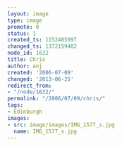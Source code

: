 ```yaml
---
layout: image
type: image
promote: 0
status: 1
created_ts: 1152485997
changed_ts: 1372159482
node_id: 1632
title: Chris
author: anj
created: '2006-07-09'
changed: '2013-06-25'
redirect_from:
- "/node/1632/"
permalink: "/2006/07/09/chris/"
tags:
- Edinburgh
images:
- src: image/images/IMG_1577_s.jpg
  name: IMG_1577_s.jpg
---
```


